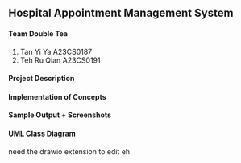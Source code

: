 ## Hospital Appointment Management System

#### Team Double Tea
1. Tan Yi Ya A23CS0187
2. Teh Ru Qian A23CS0191

#### Project Description

#### Implementation of Concepts

#### Sample Output + Screenshots

#### UML Class Diagram
need the drawio extension to edit eh
